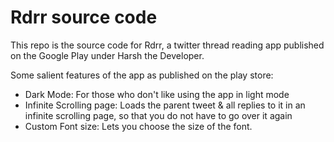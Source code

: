 # Rdrr source code
 This repo is the source code for Rdrr, a twitter thread reading app published on the Google Play under Harsh the Developer. 
 
 Some salient features of the app as published on the play store:

 - Dark Mode: For those who don't like using the app in light mode
 - Infinite Scrolling page: Loads the parent tweet & all replies to it in an infinite scrolling page, so that you do not have to go over it again
 - Custom Font size: Lets you choose the size of the font.



